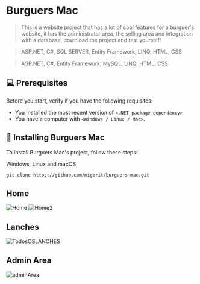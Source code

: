 # Burguers Mac

> This is a website project that has a lot of cool features for a burguer's website, it has the administrator area, the selling area and integration with a database, download the project and test yourself!

> ASP.NET, C#, SQL SERVER, Entity Framework, LINQ, HTML, CSS

> ASP.NET, C#, Entity Framework, MySQL, LINQ, HTML, CSS
## 💻 Prerequisites

Before you start, verify if you have the following requisites:
* You installed the most recent version of `<.NET package dependency>`
* You have a computer with `<Windows / Linux / Mac>`.

## 🚀 Installing Burguers Mac

To install Burguers Mac's project, follow these steps:

Windows, Linux and macOS:
```
git clone https://github.com/migbrit/burguers-mac.git

```

## Home
![Home](https://user-images.githubusercontent.com/83079059/200151007-6c340b97-0ed3-4bac-9fbf-6a465a876f5b.PNG)
![Home2](https://user-images.githubusercontent.com/83079059/200151235-d0529edb-2d64-4fcd-bfce-48ab26bbdbbe.PNG)

## Lanches
![TodosOSLANCHES](https://user-images.githubusercontent.com/83079059/200153965-c48764eb-7e4e-4243-8da2-bf6272e5b59f.PNG)

## Admin Area
![adminArea](https://user-images.githubusercontent.com/83079059/200153910-240c8f47-a59d-4796-8ced-1312d686b45c.PNG)






